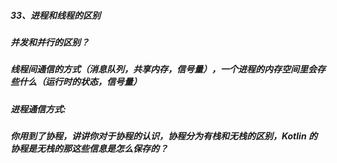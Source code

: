 ##### 33、进程和线程的区别


##### 并发和并行的区别？


##### 线程间通信的方式（消息队列，共享内存，信号量），一个进程的内存空间里会存些什么（运行时的状态，信号量）

##### 进程通信方式:


##### 你用到了协程，讲讲你对于协程的认识，协程分为有栈和无栈的区别，Kotlin 的协程是无栈的那这些信息是怎么保存的？
